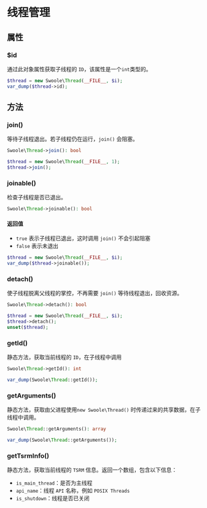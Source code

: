 # 线程管理

## 属性

### $id

通过此对象属性获取子线程的 `ID`，该属性是一个`int`类型的。

```php
$thread = new Swoole\Thread(__FILE__, $i);
var_dump($thread->id);
```

## 方法

### join()

等待子线程退出。若子线程仍在运行，`join()` 会阻塞。

```php
Swoole\Thread->join(): bool
```

```php
$thread = new Swoole\Thread(__FILE__, 1);
$thread->join();
```

### joinable()

检查子线程是否已退出。

```php
Swoole\Thread->joinable(): bool
```

#### 返回值
- `true` 表示子线程已退出，这时调用 `join()` 不会引起阻塞
- `false` 表示未退出

```php
$thread = new Swoole\Thread(__FILE__, $i);
var_dump($thread->joinable());
```

### detach()

使子线程脱离父线程的掌控，不再需要 `join()` 等待线程退出，回收资源。

```php
Swoole\Thread->detach(): bool
```

```php
$thread = new Swoole\Thread(__FILE__, $i);
$thread->detach();
unset($thread);
```

### getId()

静态方法，获取当前线程的 `ID`，在子线程中调用

```php
Swoole\Thread->getId(): int
```

```php
var_dump(Swoole\Thread::getId());
```

### getArguments()

静态方法，获取由父进程使用`new Swoole\Thread()` 时传递过来的共享数据，在子线程中调用。

```php
Swoole\Thread::getArguments(): array
```

```php
var_dump(Swoole\Thread::getArguments());
```

### getTsrmInfo()
静态方法，获取当前线程的 `TSRM` 信息。返回一个数组，包含以下信息：

- `is_main_thread`：是否为主线程
- `api_name`：线程 `API` 名称，例如 `POSIX Threads`
- `is_shutdown`：线程是否已关闭
